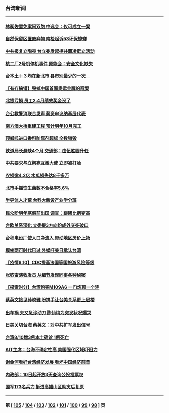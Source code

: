 ### 台湾新闻
---
#### [林昶佐罢免案闹双胞 中选会：仅可成立一案](../../pages/ncid1349361/n13152705.md) 
#### [自然保留区置废弃物 南检起诉53环保蟑螂](../../pages/ncid1349361/n13152709.md) 
#### [中共报复立陶宛 台立委发起拒共霸凌挺立活动](../../pages/ncid1349361/n13152522.md) 
#### [核二厂2号机停机事件 原能会：安全文化缺失](../../pages/ncid1349361/n13152524.md) 
#### [台本土＋３均在新北市 县市别最少的一次　](../../pages/ncid1349361/n13152526.md) 
#### [【有冇搞错】毁掉中国首面奥运金牌的奇案](../../pages/ncid1349361/n13150763.md) 
#### [北捷亏损 员工2.4月绩效奖金没了](../../pages/ncid1349361/n13152520.md) 
#### [台公教警消联合发声 薪资审议纳基层代表](../../pages/ncid1349361/n13152531.md) 
#### [南方澳大桥重建工程 预计明年10月完工](../../pages/ncid1349361/n13152536.md) 
#### [顶呱呱进口香料防腐剂超标 全数销毁](../../pages/ncid1349361/n13152539.md) 
#### [铁道局长悬缺4个月 交通部：由伍胜园升任](../../pages/ncid1349361/n13152529.md) 
#### [中共要求与立陶宛互撤大使 立即被打脸](../../pages/ncid1349361/n13152380.md) 
#### [农损逾4.2亿 木瓜损失达8千多万](../../pages/ncid1349361/n13152543.md) 
#### [北市手摇饮生菌数不合格率5.6%](../../pages/ncid1349361/n13152546.md) 
#### [半导体人才荒 台科大新设产业学分班](../../pages/ncid1349361/n13152541.md) 
#### [民众盼明年寒假前出国 调查：跟团比例变高](../../pages/ncid1349361/n13152486.md) 
#### [台欧关系深化 立委提3方向盼成外交突破口](../../pages/ncid1349361/n13152483.md) 
#### [台积电设厂使人口净流入 带动地区房价上扬](../../pages/ncid1349361/n13152449.md) 
#### [模棱两可时代已过 外媒吁美日承认台湾](../../pages/ncid1349361/n13152405.md) 
#### [【疫情8.10】CDC提高法国等国旅游风险等级](../../pages/ncid1349361/n13152132.md) 
#### [张钧甯演收发员 从细节发现同事各种秘密](../../pages/ncid1349361/n13152196.md) 
#### [【探索时分】台湾购买M109A6 一门炮顶一个连](../../pages/ncid1349361/n13150897.md) 
#### [蔡英文接见孙晓雅 盼携手让台美关系更上层楼](../../pages/ncid1349361/n13152021.md) 
#### [出车祸 夫又急诊动刀 陈仙梅为突发状况爆哭](../../pages/ncid1349361/n13151499.md) 
#### [日美关切台海 蔡英文：对中共扩军发出信号](../../pages/ncid1349361/n13151596.md) 
#### [台湾8/10增3例本土确诊 1例死亡](../../pages/ncid1349361/n13151849.md) 
#### [AIT主席：台海不确定性高 美国强化区域吓阻力](../../pages/ncid1349361/n13151323.md) 
#### [谢金河看好台湾经济发展 看坏中国经济前景](../../pages/ncid1349361/n13149953.md) 
#### [内政部：10日起开放3天查询公投投票权](../../pages/ncid1349361/n13149978.md) 
#### [国军173名兵力 挺进高雄山区助灾后复原](../../pages/ncid1349361/n13149974.md) 

---
#### 第 [ [105](./105.md) / [104](./104.md) / [103](./103.md) / [102](./102.md) / [101](./101.md) / [100](./100.md) / [99](./99.md) / [98](./98.md) ] 页
